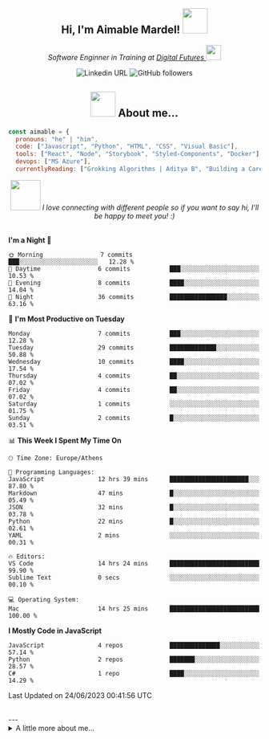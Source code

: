 

<h2 align="center"> Hi, I'm Aimable Mardel! <img src="[https://media.giphy.com/media/mGcNjsfWAjY5AEZNw6/giphy.gif](https://media0.giphy.com/media/2IudUHdI075HL02Pkk/giphy.gif?cid=ecf05e47a2qrsss0ett2onebui4y302znawm57o42l3gt4xt&ep=v1_gifs_search&rid=giphy.gif&ct=g)" width="50"></h2>

<p align="center"><em>Software Enginner in Training at <a href="https://digitalfutures.com/">Digital Futures </a><img src="https://media.giphy.com/media/ukMiDlCmdv2og/giphy.gif" width="30"></br>
</em>
  <p align="center">
<img alt="Linkedin URL" src="https://img.shields.io/twitter/url?label=Aimable Mardel&logo=Linkedin&style=social&url=https%3A%2F%2Fwww.linkedin.com%2Fin%2Faimable-mardel%2F"> <img alt="GitHub followers" src="https://img.shields.io/github/followers/mardeldev?style=social">

  </p>
</p>


<h2 align="center"><img src="https://media.giphy.com/media/l4FGI8GoTL7N4DsyI/giphy.gif" width="50"> About me... </h2>



```javascript
const aimable = {
  pronouns: "he" | "him",
  code: ["Javascript", "Python", "HTML", "CSS", "Visual Basic"],
  tools: ["React", "Node", "Storybook", "Styled-Components", "Docker"],
  devops: ["MS Azure"],
  currentlyReading: ["Grokking Algorithms | Aditya B", "Building a Career in Software | Dan H", "Once Upon an Algorithm | Martin E" ]
```
<p align ="center">
<img src="https://media.giphy.com/media/RK55kY0af18oWYk46F/giphy.gif" width="60"> <em>I love connecting with different people so if you want to say hi, I'll be happy to meet you! :)</em><br/>
  <br/>
</p>
  

<!--START_SECTION:waka-->
**I'm a Night 🦉** 

```text
🌞 Morning                7 commits           ███░░░░░░░░░░░░░░░░░░░░░░   12.28 % 
🌆 Daytime                6 commits           ███░░░░░░░░░░░░░░░░░░░░░░   10.53 % 
🌃 Evening                8 commits           ████░░░░░░░░░░░░░░░░░░░░░   14.04 % 
🌙 Night                  36 commits          ████████████████░░░░░░░░░   63.16 % 
```
📅 **I'm Most Productive on Tuesday** 

```text
Monday                   7 commits           ███░░░░░░░░░░░░░░░░░░░░░░   12.28 % 
Tuesday                  29 commits          █████████████░░░░░░░░░░░░   50.88 % 
Wednesday                10 commits          ████░░░░░░░░░░░░░░░░░░░░░   17.54 % 
Thursday                 4 commits           ██░░░░░░░░░░░░░░░░░░░░░░░   07.02 % 
Friday                   4 commits           ██░░░░░░░░░░░░░░░░░░░░░░░   07.02 % 
Saturday                 1 commits           ░░░░░░░░░░░░░░░░░░░░░░░░░   01.75 % 
Sunday                   2 commits           █░░░░░░░░░░░░░░░░░░░░░░░░   03.51 % 
```


📊 **This Week I Spent My Time On** 

```text
🕑︎ Time Zone: Europe/Athens

💬 Programming Languages: 
JavaScript               12 hrs 39 mins      ██████████████████████░░░   87.80 % 
Markdown                 47 mins             █░░░░░░░░░░░░░░░░░░░░░░░░   05.49 % 
JSON                     32 mins             █░░░░░░░░░░░░░░░░░░░░░░░░   03.78 % 
Python                   22 mins             █░░░░░░░░░░░░░░░░░░░░░░░░   02.61 % 
YAML                     2 mins              ░░░░░░░░░░░░░░░░░░░░░░░░░   00.31 % 

🔥 Editors: 
VS Code                  14 hrs 24 mins      █████████████████████████   99.90 % 
Sublime Text             0 secs              ░░░░░░░░░░░░░░░░░░░░░░░░░   00.10 % 

💻 Operating System: 
Mac                      14 hrs 25 mins      █████████████████████████   100.00 % 
```

**I Mostly Code in JavaScript** 

```text
JavaScript               4 repos             ██████████████░░░░░░░░░░░   57.14 % 
Python                   2 repos             ███████░░░░░░░░░░░░░░░░░░   28.57 % 
C#                       1 repo              ████░░░░░░░░░░░░░░░░░░░░░   14.29 % 
```




 Last Updated on 24/06/2023 00:41:56 UTC
<!--END_SECTION:waka-->
<br/>
---
<details>
  <summary> A little more about me... </summary>
👋🏾 Hi there! I'm Aimable, a passionate and experienced professional with a relentless drive to learn, create, and innovate. I have a background in structural engineering, and I have a keen eye for detail and a strong analytical ability. I have a solid foundation in programming and I'm dedicated to crafting high-quality, efficient, and scalable solutions that make a difference.

My passion for software lies in the ability to think up and create whatever ideas you can dream up, and implementing them elegantly.




🌟 **My Expertise:**
- Skilled in multiple programming languages, including Python, JavaScript, HTML/CSS
- Certified in cloud solutions with Microsoft Azure
- Strong understanding of data structures, algorithms, and software design principles
- Skilled in database management, including SQL and NoSQL solutions
- Familiarity with Agile methodologies and version control systems like Git

🚀 **What I Bring to the Table:**
- A proven track record of delivering successful projects in various domains
- Excellent problem-solving skills and a growth mindset
- A collaborative spirit, always eager to share knowledge and learn from others
- Strong communication skills, ensuring seamless teamwork and effective project management
- A customer-focused approach, valuing user experience and satisfaction

🌱 **Continuously Learning:**
I'm always on the lookout for new technologies, tools, and best practices to stay ahead of the curve and deliver cutting-edge solutions. Currently, I'm diving deeper into cloud computing, machine learning, and artificial intelligence.

📫 **Let's Connect:**
I'm excited to collaborate on projects, discuss ideas, or simply chat about the latest tech trends. Feel free to reach out to me on [LinkedIn](https://www.linkedin.com/in/aimable-mardel) or send me an email at aimable.mardel@gmail.com.

🔍 **Looking for Opportunities:**
I'm open to new challenges and opportunities to grow as a software engineer. If you're an employer seeking a dedicated, results-driven professional, let's talk about how I can contribute to your team's success!
  
</details>
